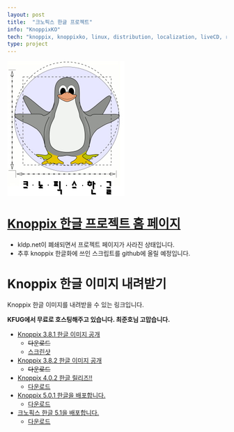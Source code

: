 ```yaml
---
layout: post
title:  "크노픽스 한글 프로젝트"
info: "KnoppixKO"
tech: "knoppix, knoppixko, linux, distribution, localization, liveCD, remastering"
type: project
---
```


![Knoppix Logo](/assets/img/project_knoppixko/logo.jpg)

# [Knoppix 한글 프로젝트 홈 페이지](http://knoppixko.kldp.net/)

* kldp.net이 폐쇄되면서 프로젝트 페이지가 사라진 상태입니다.
* 추후 knoppix 한글화에 쓰인 스크립트를 github에 올릴 예정입니다.

# Knoppix 한글 이미지 내려받기

Knoppix 한글 이미지를 내려받을 수 있는 링크입니다.

**KFUG에서 무료로 호스팅해주고 있습니다. 최준호님 고맙습니다.**

* [Knoppix 3.8.1 한글 이미지 공개](http://bbs.kldp.org/viewtopic.php?t=55146)
  * ~~다운로드~~
  * [스크린샷](http://bbs.kldp.org/viewtopic.php?t=55070)
* [Knoppix 3.8.2 한글 이미지 공개](http://bbs.kldp.org/viewtopic.php?t=57030)
  * ~~다운로드~~
* [Knoppix 4.0.2 한글 릴리즈!!](http://bbs.kldp.org/viewtopic.php?p=310532)
  * [다운로드](https://ftp.kr.freebsd.org/pub/knoppixko/Knoppix-V4.0.2-2005.12.08-KO.iso)
* [Knoppix 5.0.1 한글을 배포합니다.](http://kldp.org/node/72387)
  * [다운로드](https://ftp.kr.freebsd.org/pub/knoppixko/Knoppix-V5.0.1-2006.08.01-KO.iso)
* [크노픽스 한글 5.1을 배포합니다.](http://kldp.org/node/90522)
  * [다운로드](https://ftp.kr.freebsd.org/pub/knoppixko/KnoppixKo-V5.1-2008.01.26.iso)
